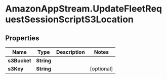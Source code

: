 # AmazonAppStream.UpdateFleetRequestSessionScriptS3Location

## Properties

Name | Type | Description | Notes
------------ | ------------- | ------------- | -------------
**s3Bucket** | **String** |  | 
**s3Key** | **String** |  | [optional] 


